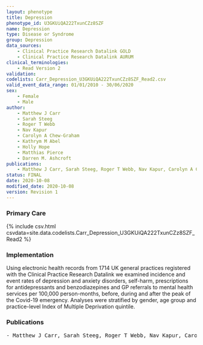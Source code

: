```yaml
---
layout: phenotype
title: Depression
phenotype_id: U3GKUiQA222TxunCZz8SZF
name: Depression
type: Disease or Syndrome                   
group: Depression
data_sources:
    - Clinical Practice Research Datalink GOLD
    - Clinical Practice Research Datalink AURUM
clinical_terminologies:
    - Read Version 2
validation:
codelists: Carr_Depression_U3GKUiQA222TxunCZz8SZF_Read2.csv
valid_event_data_range: 01/01/2010 - 30/06/2020
sex:
    - Female
    - Male
author: 
    - Matthew J Carr
    - Sarah Steeg
    - Roger T Webb
    - Nav Kapur
    - Carolyn A Chew-Graham
    - Kathrym M Abel
    - Holly Hope
    - Matthias Pierce
    - Darren M. Ashcroft   
publications:
    - Matthew J Carr, Sarah Steeg, Roger T Webb, Nav Kapur, Carolyn A Chew-Graham, Kathrym M Abel, Holly Hope, Matthias Pierce, Darren M. Ashcroft, Primary care contact for mental illness and self-harm before during and after the peak of the Covid-19 pandemic in the UK cohort study of 13 million individual. 2020.
status: FINAL
date: 2020-10-08
modified_date: 2020-10-08
version: Revision 1
---
```


### Primary Care

{% include csv.html csvdata=site.data.codelists.Carr_Depression_U3GKUiQA222TxunCZz8SZF_Read2 %}

### Implementation

Using electronic health records from 1714 UK general practices registered with the Clinical Practice
Research Datalink we examined incidence and event rates of depression and anxiety disorders, self-harm,
prescriptions for antidepressants and benzodiazepines and GP referrals to mental health services per
100,000 person-months, before, during and after the peak of the Covid-19 emergency. Analyses were
stratified by gender, age group and practice-level Index of Multiple Deprivation quintile.

### Publications

<pre>
- Matthew J Carr, Sarah Steeg, Roger T Webb, Nav Kapur, Carolyn A Chew-Graham, Kathrym M Abel, Holly Hope, Matthias Pierce, Darren M. Ashcroft, Primary care contact for mental illness and self-harm before during and after the peak of the Covid-19 pandemic in the UK: cohort study of 13 million individual". 2020.
</pre>
